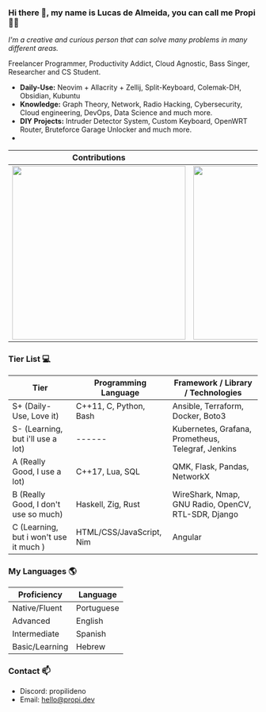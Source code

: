 ### Hi there 👋, my name is **Lucas de Almeida**, you can call me **Propi** :scientist:
*I'm a creative and curious person that can solve many problems in many different areas.*

Freelancer Programmer, Productivity Addict, Cloud Agnostic, Bass Singer, Researcher and CS Student.

- **Daily-Use:** Neovim + Allacrity + Zellij, Split-Keyboard, Colemak-DH, Obsidian, Kubuntu
- **Knowledge:** Graph Theory, Network, Radio Hacking, Cybersecurity, Cloud engineering, DevOps, Data Science and much more.
- **DIY Projects:** Intruder Detector System, Custom Keyboard, OpenWRT Router, Bruteforce Garage Unlocker and much more.
- 
| Contributions | Keyboard | Certifications |
| :------: | :------: | :-----: |
| <img src="https://streak-stats.demolab.com?user=propilideno&theme=merko&mode=weekly&card_width=350" width="350"> | <img src="https://user-images.githubusercontent.com/105776775/236694629-26b8b07f-0181-4f6c-94b6-84d746762348.gif" width="350"> | ![Ícone 1](https://images.credly.com/size/100x100/images/00634f82-b07f-4bbd-a6bb-53de397fc3a6/image.png)<br>![Ícone 2](https://images.credly.com/size/100x100/images/0e284c3f-5164-4b21-8660-0d84737941bc/image.png) |




### Tier List :computer:
| Tier | Programming Language | Framework / Library / Technologies |
| ---- | -------------------- | --------- |
| S+ (Daily-Use, Love it) | C++11, C, Python, Bash | Ansible, Terraform, Docker, Boto3 |
| S- (Learning, but i'll use a lot) | ------ | Kubernetes, Grafana, Prometheus, Telegraf, Jenkins |
| A (Really Good, I use a lot) | C++17, Lua, SQL | QMK, Flask, Pandas, NetworkX |
| B (Really Good, I don't use so much) | Haskell, Zig, Rust | WireShark, Nmap, GNU Radio, OpenCV, RTL-SDR, Django |
| C (Learning, but i won't use it much ) | HTML/CSS/JavaScript, Nim | Angular |

### My Languages :earth_americas:
| Proficiency | Language |
| ----------- | -------- |
| Native/Fluent | Portuguese |
| Advanced | English |
| Intermediate | Spanish |
| Basic/Learning | Hebrew |

### Contact 📫
- Discord: propilideno
- Email: hello@propi.dev
